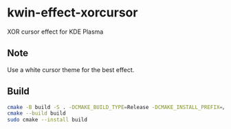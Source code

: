 # kwin-effect-xorcursor

XOR cursor effect for KDE Plasma

## Note

Use a white cursor theme for the best effect.

## Build

```bash
cmake -B build -S . -DCMAKE_BUILD_TYPE=Release -DCMAKE_INSTALL_PREFIX=/usr
cmake --build build
sudo cmake --install build
```
